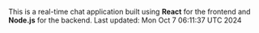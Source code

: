 This is a real-time chat application built using **React** for the frontend and **Node.js** for the backend.
Last updated: Mon Oct  7 06:11:37 UTC 2024

